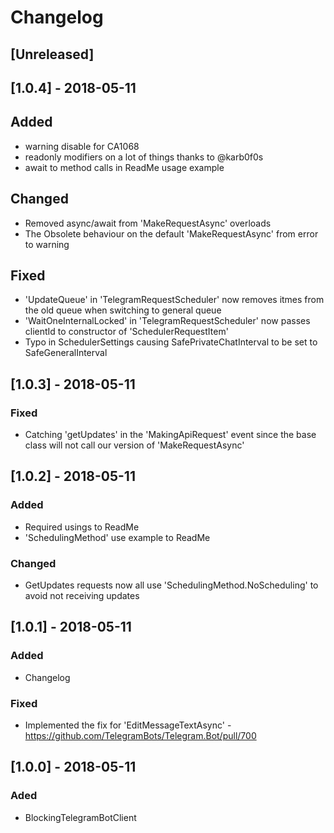 # Changelog

## [Unreleased]





## [1.0.4] - 2018-05-11

## Added

- warning disable for CA1068
- readonly modifiers on a lot of things thanks to @karb0f0s
- await to method calls in ReadMe usage example

## Changed

- Removed async/await from 'MakeRequestAsync' overloads
- The Obsolete behaviour on the default 'MakeRequestAsync' from error to warning

## Fixed

- 'UpdateQueue' in 'TelegramRequestScheduler' now removes itmes from the old queue when switching to general queue
- 'WaitOneInternalLocked' in 'TelegramRequestScheduler' now passes clientId to constructor of 'SchedulerRequestItem'
- Typo in SchedulerSettings causing SafePrivateChatInterval to be set to SafeGeneralInterval


## [1.0.3] - 2018-05-11

### Fixed

- Catching 'getUpdates' in the 'MakingApiRequest' event since the base class will not call our version of 'MakeRequestAsync'


## [1.0.2] - 2018-05-11

### Added

- Required usings to ReadMe
- 'SchedulingMethod' use example to ReadMe

### Changed

- GetUpdates requests now all use 'SchedulingMethod.NoScheduling' to avoid not receiving updates


## [1.0.1] - 2018-05-11

### Added

- Changelog

### Fixed

- Implemented the fix for 'EditMessageTextAsync' - https://github.com/TelegramBots/Telegram.Bot/pull/700


## [1.0.0] - 2018-05-11

### Aded

- BlockingTelegramBotClient